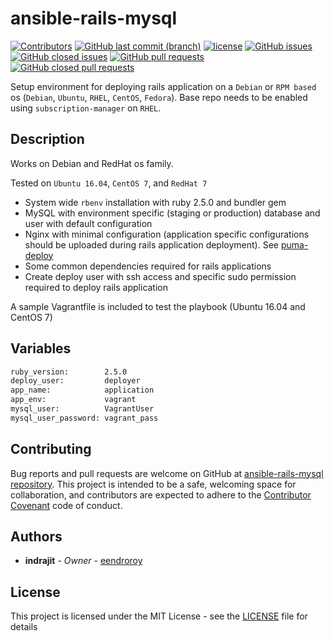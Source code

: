 # ansible-rails-mysql

[![Contributors](https://img.shields.io/github/contributors/eendroroy/ansible-rails-mysql.svg)](https://github.com/eendroroy/ansible-rails-mysql/graphs/contributors)
[![GitHub last commit (branch)](https://img.shields.io/github/last-commit/eendroroy/ansible-rails-mysql/master.svg)](https://github.com/eendroroy/ansible-rails-mysql)
[![license](https://img.shields.io/github/license/eendroroy/ansible-rails-mysql.svg)](https://github.com/eendroroy/ansible-rails-mysql/blob/master/LICENSE)
[![GitHub issues](https://img.shields.io/github/issues/eendroroy/ansible-rails-mysql.svg)](https://github.com/eendroroy/ansible-rails-mysql/issues)
[![GitHub closed issues](https://img.shields.io/github/issues-closed/eendroroy/ansible-rails-mysql.svg)](https://github.com/eendroroy/ansible-rails-mysql/issues?q=is%3Aissue+is%3Aclosed)
[![GitHub pull requests](https://img.shields.io/github/issues-pr/eendroroy/ansible-rails-mysql.svg)](https://github.com/eendroroy/ansible-rails-mysql/pulls)
[![GitHub closed pull requests](https://img.shields.io/github/issues-pr-closed/eendroroy/ansible-rails-mysql.svg)](https://github.com/eendroroy/ansible-rails-mysql/pulls?q=is%3Apr+is%3Aclosed)

Setup environment for deploying rails application on a `Debian` or `RPM based` os
(`Debian`, `Ubuntu`, `RHEL`, `CentOS`, `Fedora`).
Base repo needs to be enabled using `subscription-manager` on `RHEL`.

## Description

Works on Debian and RedHat os family.

Tested on `Ubuntu 16.04`, `CentOS 7`, and `RedHat 7`

- System wide `rbenv` installation with ruby 2.5.0 and bundler gem
- MySQL with environment specific (staging or production) database and user with default configuration
- Nginx with minimal configuration (application specific configurations should be uploaded during rails application deployment).
  See [puma-deploy](https://github.com/eendroroy/puma-deploy)
- Some common dependencies required for rails applications
- Create deploy user with ssh access and specific sudo permission required to deploy rails application

A sample Vagrantfile is included to test the playbook (Ubuntu 16.04 and CentOS 7)

## Variables

```bash
ruby_version:        2.5.0
deploy_user:         deployer
app_name:            application
app_env:             vagrant
mysql_user:          VagrantUser
mysql_user_password: vagrant_pass
```

## Contributing

Bug reports and pull requests are welcome on GitHub at [ansible-rails-mysql repository](https://github.com/eendroroy/ansible-rails-mysql). 
This project is intended to be a safe, welcoming space for collaboration,
and contributors are expected to adhere to the [Contributor Covenant](http://contributor-covenant.org) code of conduct.

## Authors

* **indrajit** - *Owner* - [eendroroy](https://github.com/eendroroy)

## License

This project is licensed under the MIT License - see the [LICENSE](LICENSE) file for details

